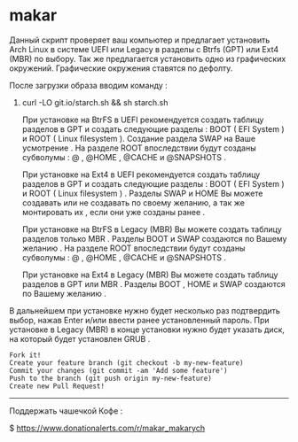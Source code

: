 # makar

Данный скрипт проверяет ваш компьютер и предлагает установить Arch Linux в системе UEFI или Legacy в разделы с Btrfs (GPT) или Ext4 (MBR) по выбору. Так же предлагается установить одно из графических окружений. Графические окружения ставятся по дефолту. 

   После загрузки образа вводим команду :

1. curl -LO git.io/starch.sh && sh starch.sh


   При установке на BtrFS в UEFI рекомендуется создать таблицу разделов в GPT и создать следующие разделы : BOOT ( EFI System ) и ROOT ( Linux filesystem ). Создание раздела SWAP на Ваше усмотрение . На разделе ROOT впоследствии будут созданы субволумы : @ , @HOME , @CACHE и @SNAPSHOTS .

   При установке на Ext4 в UEFI рекомендуется создать таблицу разделов в GPT и создать следующие разделы : BOOT ( EFI System ) и ROOT ( Linux filesystem ) . Разделы SWAP и HOME Вы можете создавать или не создавать по своему желанию, а так же монтировать их , если они уже созданы ранее .
   
   При установке на BtrFS в Legacy (MBR) Вы можете создать таблицу разделов только MBR . Разделы BOOT и SWAP создаются по Вашему желанию . На разделе ROOT впоследствии будут созданы субволумы : @ , @HOME , @CACHE и @SNAPSHOTS .
   
   При установке на Ext4 в Legacy (MBR) Вы можете создать таблицу разделов в GPT или MBR . Разделы BOOT , HOME и SWAP создаются по Вашему желанию .
      
В дальнейшем при установке нужно будет несколько раз подтвердить выбор, нажав Enter и/или ввести ранее установленный пароль. При установке в Legacy (MBR) в конце установки нужно будет указать диск, на который будет установлен GRUB .


    Fork it!
    Create your feature branch (git checkout -b my-new-feature)
    Commit your changes (git commit -am 'Add some feature')
    Push to the branch (git push origin my-new-feature)
    Create new Pull Request!

--------------------------------------------------

   Поддержать чашечкой Кофе :

$ https://www.donationalerts.com/r/makar_makarych
